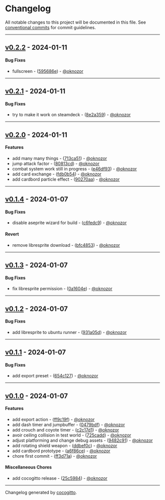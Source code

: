 # Changelog
All notable changes to this project will be documented in this file. See [conventional commits](https://www.conventionalcommits.org/) for commit guidelines.

- - -
## [v0.2.2](https://github.com/oknozor/BossRush2024/compare/v0.2.1..v0.2.2) - 2024-01-11
#### Bug Fixes
- fullscreen - ([595686e](https://github.com/oknozor/BossRush2024/commit/595686e23b3d4d4b43c5d3c1cd81b3deb540085a)) - [@oknozor](https://github.com/oknozor)

- - -

## [v0.2.1](https://github.com/oknozor/BossRush2024/compare/v0.2.0..v0.2.1) - 2024-01-11
#### Bug Fixes
- try to make it work on steamdeck - ([8e2a359](https://github.com/oknozor/BossRush2024/commit/8e2a3595d570a69dcca5598b4fbb0f58ac6a9fa7)) - [@oknozor](https://github.com/oknozor)

- - -

## [v0.2.0](https://github.com/oknozor/BossRush2024/compare/v0.1.4..v0.2.0) - 2024-01-11
#### Features
- add many many things - ([713ca51](https://github.com/oknozor/BossRush2024/commit/713ca51f2d573f3134897af4491186b5eef60f3b)) - [@oknozor](https://github.com/oknozor)
- jump attack factor - ([80813cd](https://github.com/oknozor/BossRush2024/commit/80813cd45839177843980a70f5c39fbe125779bd)) - [@oknozor](https://github.com/oknozor)
- combat system work still in progress - ([e46df93](https://github.com/oknozor/BossRush2024/commit/e46df93753dca120ffb93d83d773fc518a2a809e)) - [@oknozor](https://github.com/oknozor)
- add card exchange - ([fdb0b54](https://github.com/oknozor/BossRush2024/commit/fdb0b54f0e4b41e3b37264cd6e26b7b759332496)) - [@oknozor](https://github.com/oknozor)
- add cardbord particle effect - ([90270aa](https://github.com/oknozor/BossRush2024/commit/90270aa9e7748d258159951718dd3efc923b47fb)) - [@oknozor](https://github.com/oknozor)

- - -

## [v0.1.4](https://github.com/oknozor/BossRush2024/compare/v0.1.3..v0.1.4) - 2024-01-07
#### Bug Fixes
- disable aseprite wizard for build - ([c6fedc9](https://github.com/oknozor/BossRush2024/commit/c6fedc9ee424439c480de1a5a817b17f6a9da6a9)) - [@oknozor](https://github.com/oknozor)
#### Revert
- remove libresprite download - ([bfc4853](https://github.com/oknozor/BossRush2024/commit/bfc48534f059ff61b36474c62df61d29dcf1bd89)) - [@oknozor](https://github.com/oknozor)

- - -

## [v0.1.3](https://github.com/oknozor/BossRush2024/compare/v0.1.2..v0.1.3) - 2024-01-07
#### Bug Fixes
- fix libresprite permission - ([0a1604e](https://github.com/oknozor/BossRush2024/commit/0a1604e5fd914ccb287472e819a40eeb7176b894)) - [@oknozor](https://github.com/oknozor)

- - -

## [v0.1.2](https://github.com/oknozor/BossRush2024/compare/v0.1.1..v0.1.2) - 2024-01-07
#### Bug Fixes
- add libresprite to ubuntu runner - ([931a05d](https://github.com/oknozor/BossRush2024/commit/931a05db3521ea8dcaa567c44ce4fd52a12cec78)) - [@oknozor](https://github.com/oknozor)

- - -

## [v0.1.1](https://github.com/oknozor/BossRush2024/compare/v0.1.0..v0.1.1) - 2024-01-07
#### Bug Fixes
- add export preset - ([654c127](https://github.com/oknozor/BossRush2024/commit/654c1276c2b0e097b261eb20ee3e0c6c3ffdc4ac)) - [@oknozor](https://github.com/oknozor)

- - -

## [v0.1.0](https://github.com/oknozor/BossRush2024/compare/d4f83b2f294b1ec0e359479af01eea61de54258c..v0.1.0) - 2024-01-07
#### Features
- add export action - ([ff9c19f](https://github.com/oknozor/BossRush2024/commit/ff9c19f5004f54407a898f91f59bacfc36db7542)) - [@oknozor](https://github.com/oknozor)
- add dash timer and jumpbuffer - ([0479bdf](https://github.com/oknozor/BossRush2024/commit/0479bdfbacc8b0c69434b5d903b02ebe60d89f6d)) - [@oknozor](https://github.com/oknozor)
- add crouch and coyote timer - ([c2c17d1](https://github.com/oknozor/BossRush2024/commit/c2c17d1a1a91559b2f61fe52e1f7f5c2ed764f24)) - [@oknozor](https://github.com/oknozor)
- avoir ceiling collision in test world - ([725cadd](https://github.com/oknozor/BossRush2024/commit/725caddbc10c0b1b076d41283e35d0cd0f823392)) - [@oknozor](https://github.com/oknozor)
- adjust platforming and change debug assets - ([9482c91](https://github.com/oknozor/BossRush2024/commit/9482c91241cb68a2fd7a893322dccb5a35276e32)) - [@oknozor](https://github.com/oknozor)
- add rotating shield weapon - ([ddbef0c](https://github.com/oknozor/BossRush2024/commit/ddbef0c85645c435a6616b685a950c9560afeb6b)) - [@oknozor](https://github.com/oknozor)
- add cardbord prototype - ([a6f86ce](https://github.com/oknozor/BossRush2024/commit/a6f86ce524c17136ef8fa7cdda7750df033266bc)) - [@oknozor](https://github.com/oknozor)
- chore first commit - ([ff3d71a](https://github.com/oknozor/BossRush2024/commit/ff3d71ad3b1a21c3d80c4df903c0fcc322488343)) - [@oknozor](https://github.com/oknozor)
#### Miscellaneous Chores
- add cocogitto release - ([25c5984](https://github.com/oknozor/BossRush2024/commit/25c598481e39ffd1c80eb3438ffebc27eaa81020)) - [@oknozor](https://github.com/oknozor)

- - -

Changelog generated by [cocogitto](https://github.com/cocogitto/cocogitto).